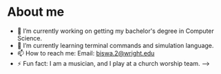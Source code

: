 # About me

- 🔭 I’m currently working on getting my bachelor's degree in Computer Science. 
- 🌱 I’m currently learning terminal commands and simulation language. 
- 📫 How to reach me: Email: biswa.2@wright.edu
- ⚡ Fun fact: I am a musician, and I play at a church worship team. 
-->

